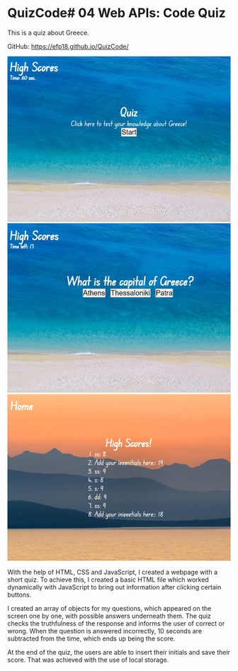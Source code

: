 # QuizCode# 04 Web APIs: Code Quiz

This is a quiz about Greece. 

GitHub: https://efp18.github.io/QuizCode/

![Screenshot of the home page.](./Assets/Screenshot.png)
![Screenshot of the questions.](./Assets/screenshot-questions.png)
![Screenshot of the highscores.](./Assets/screenshot-highscores.png)

With the help of HTML, CSS and JavaScript, I created a webpage with a short quiz. 
To achieve this, I created a basic HTML file which worked dynamically with JavaScript to bring out information after clicking certain buttons. 

I created an array of objects for my questions, which appeared on the screen one by one, with possible answers underneath them. 
The quiz checks the truthfulness of the response and informs the user of correct or wrong. When the question is answered incorrectly, 10 seconds are subtracted from the time, which ends up being the score.

At the end of the quiz, the users are able to insert their initials and save their score. That was achieved with the use of local storage. 

